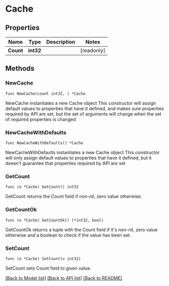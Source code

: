 # Cache

## Properties

Name | Type | Description | Notes
------------ | ------------- | ------------- | -------------
**Count** | **int32** |  | [readonly] 

## Methods

### NewCache

`func NewCache(count int32, ) *Cache`

NewCache instantiates a new Cache object
This constructor will assign default values to properties that have it defined,
and makes sure properties required by API are set, but the set of arguments
will change when the set of required properties is changed

### NewCacheWithDefaults

`func NewCacheWithDefaults() *Cache`

NewCacheWithDefaults instantiates a new Cache object
This constructor will only assign default values to properties that have it defined,
but it doesn't guarantee that properties required by API are set

### GetCount

`func (o *Cache) GetCount() int32`

GetCount returns the Count field if non-nil, zero value otherwise.

### GetCountOk

`func (o *Cache) GetCountOk() (*int32, bool)`

GetCountOk returns a tuple with the Count field if it's non-nil, zero value otherwise
and a boolean to check if the value has been set.

### SetCount

`func (o *Cache) SetCount(v int32)`

SetCount sets Count field to given value.



[[Back to Model list]](../README.md#documentation-for-models) [[Back to API list]](../README.md#documentation-for-api-endpoints) [[Back to README]](../README.md)


